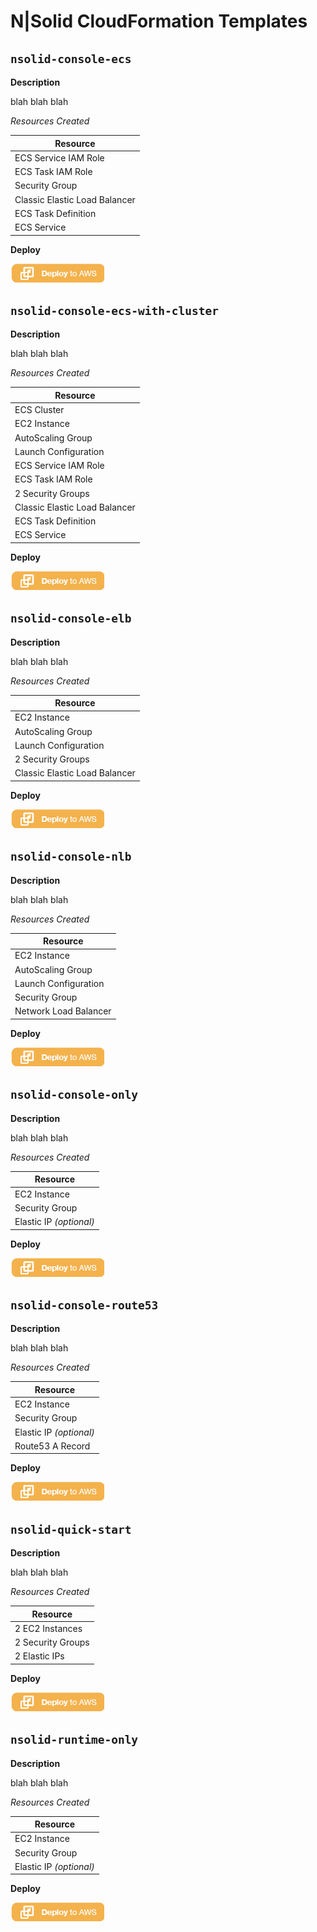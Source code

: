 # N|Solid CloudFormation Templates


## `nsolid-console-ecs`

**Description**

blah blah blah

_Resources Created_

|           Resource            |
|-------------------------------|
|      ECS Service IAM Role     |
|       ECS Task IAM Role       |
|        Security Group         |
| Classic Elastic Load Balancer |
|      ECS Task Definition      |
|          ECS Service          |

**Deploy**

[![Launch Stack CloudFormation](/images/deploy-to-aws.png)](https://console.aws.amazon.com/cloudformation/home?#/stacks/new?stackName=nsolid-console-autoscaling&templateURL=https://s3-us-west-2.amazonaws.com/nodesource-public-cloudformation/nsolid/nsolid-console-ecs.json)


## `nsolid-console-ecs-with-cluster`

**Description**

blah blah blah

_Resources Created_

|           Resource            |
|-------------------------------|
|         ECS Cluster           |
|         EC2 Instance          |
|       AutoScaling Group       |
|      Launch Configuration     |
|      ECS Service IAM Role     |
|       ECS Task IAM Role       |
|       2 Security Groups       |
| Classic Elastic Load Balancer |
|      ECS Task Definition      |
|          ECS Service          |

**Deploy**

[![Launch Stack CloudFormation](/images/deploy-to-aws.png)](https://console.aws.amazon.com/cloudformation/home?#/stacks/new?stackName=nsolid-console-autoscaling&templateURL=https://s3-us-west-2.amazonaws.com/nodesource-public-cloudformation/nsolid/nsolid-console-ecs-with-cluster.json)


## `nsolid-console-elb`

**Description**

blah blah blah

_Resources Created_

|           Resource            |
|-------------------------------|
|         EC2 Instance          |
|       AutoScaling Group       |
|      Launch Configuration     |
|       2 Security Groups       |
| Classic Elastic Load Balancer |

**Deploy**

[![Launch Stack CloudFormation](/images/deploy-to-aws.png)](https://console.aws.amazon.com/cloudformation/home?#/stacks/new?stackName=nsolid-console-autoscaling&templateURL=https://s3-us-west-2.amazonaws.com/nodesource-public-cloudformation/nsolid/nsolid-console-elb.json)


## `nsolid-console-nlb`

**Description**

blah blah blah

_Resources Created_

|           Resource            |
|-------------------------------|
|         EC2 Instance          |
|       AutoScaling Group       |
|      Launch Configuration     |
|         Security Group        |
|      Network Load Balancer    |

**Deploy**

[![Launch Stack CloudFormation](/images/deploy-to-aws.png)](https://console.aws.amazon.com/cloudformation/home?#/stacks/new?stackName=nsolid-console-autoscaling&templateURL=https://s3-us-west-2.amazonaws.com/nodesource-public-cloudformation/nsolid/nsolid-console-nlb.json)


## `nsolid-console-only`

**Description**

blah blah blah

_Resources Created_

|           Resource            |
|-------------------------------|
|         EC2 Instance          |
|        Security Group         |
|    Elastic IP _(optional)_    |

**Deploy**

[![Launch Stack CloudFormation](/images/deploy-to-aws.png)](https://console.aws.amazon.com/cloudformation/home?#/stacks/new?stackName=nsolid-console-autoscaling&templateURL=https://s3-us-west-2.amazonaws.com/nodesource-public-cloudformation/nsolid/nsolid-console-only.json)


## `nsolid-console-route53`

**Description**

blah blah blah

_Resources Created_

|           Resource            |
|-------------------------------|
|         EC2 Instance          |
|        Security Group         |
|    Elastic IP _(optional)_    |
|       Route53 A Record        |

**Deploy**

[![Launch Stack CloudFormation](/images/deploy-to-aws.png)](https://console.aws.amazon.com/cloudformation/home?#/stacks/new?stackName=nsolid-console-autoscaling&templateURL=https://s3-us-west-2.amazonaws.com/nodesource-public-cloudformation/nsolid/nsolid-console-route53.json)

## `nsolid-quick-start`

**Description**

blah blah blah

_Resources Created_

|           Resource            |
|-------------------------------|
|        2 EC2 Instances        |
|       2 Security Groups       |
|         2 Elastic IPs         |

**Deploy**

[![Launch Stack CloudFormation](/images/deploy-to-aws.png)](https://console.aws.amazon.com/cloudformation/home?#/stacks/new?stackName=nsolid-console-autoscaling&templateURL=https://s3-us-west-2.amazonaws.com/nodesource-public-cloudformation/nsolid/nsolid-quick-start.json)


## `nsolid-runtime-only`

**Description**

blah blah blah

_Resources Created_

|           Resource            |
|-------------------------------|
|         EC2 Instance          |
|        Security Group         |
|    Elastic IP _(optional)_    |

**Deploy**

[![Launch Stack CloudFormation](/images/deploy-to-aws.png)](https://console.aws.amazon.com/cloudformation/home?#/stacks/new?stackName=nsolid-console-autoscaling&templateURL=https://s3-us-west-2.amazonaws.com/nodesource-public-cloudformation/nsolid/nsolid-runtime-only.json)
